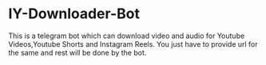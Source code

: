 # IY-Downloader-Bot
This is a telegram bot which can download video and audio for Youtube Videos,Youtube Shorts and Instagram Reels.
You just have to provide url for the same and rest will be done by the bot.
